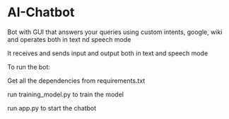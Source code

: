 # AI-Chatbot

Bot with GUI that answers your queries using custom intents, google, wiki and operates both in text nd speech mode

It receives and sends input and output both in text and speech mode



To run the bot:

Get all the dependencies from requirements.txt

run training_model.py to train the model

run app.py to start the chatbot
